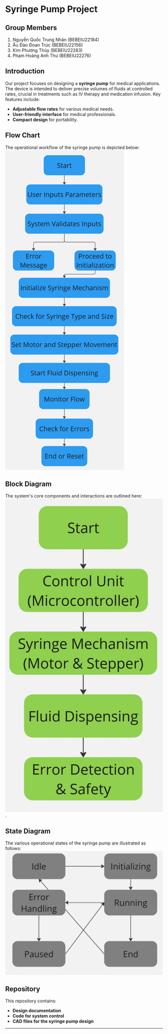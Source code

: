 # Syringe Pump Project

## Group Members
1. Nguyễn Quốc Trung Nhân (BEBEIU22184)
2. Âu Đào Đoan Trúc (BEBEIU22156)
3. Kim Phương Thùy (BEBEIU22283)
4. Phạm Hoàng Anh Thư (BEBEIU22276)

## Introduction
Our project focuses on designing a **syringe pump** for medical applications. The device is intended to deliver precise volumes of fluids at controlled rates, crucial in treatments such as IV therapy and medication infusion. Key features include:
- **Adjustable flow rates** for various medical needs.
- **User-friendly interface** for medical professionals.
- **Compact design** for portability.

## Flow Chart
The operational workflow of the syringe pump is depicted below:
![Flow Chart](flowchart.jpg)

## Block Diagram
The system's core components and interactions are outlined here:
![Block Diagram](blockdiagram.jpg).

## State Diagram
The various operational states of the syringe pump are illustrated as follows:
![State Diagram](statediagram.jpg)

## Repository
This repository contains:
- **Design documentation**
- **Code for system control**
- **CAD files for the syringe pump design**

---
